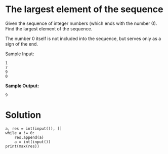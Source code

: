 # The largest element of the sequence

Given the sequence of integer numbers (which ends with the number 0). Find the largest element of the sequence.

The number 0 itself is not included into the sequence, but serves only as a sign of the end.

Sample Input:

```
1
7
9
0
```

**Sample Output:**

```
9
```

# Solution

```
a, res = int(input()), []
while a != 0:
    res.append(a)
    a = int(input())
print(max(res))
```